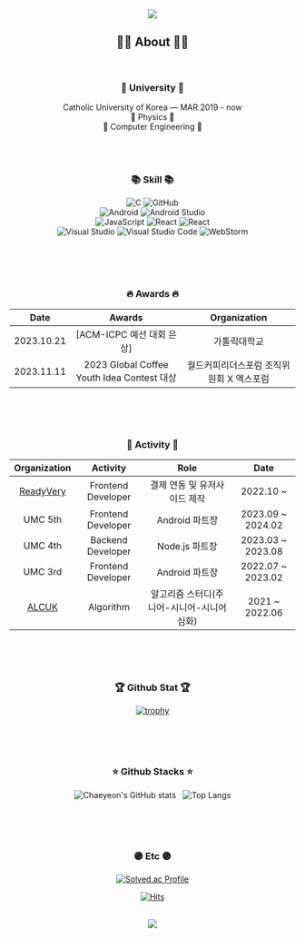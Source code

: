 <div align=center>
 
<img src="https://capsule-render.vercel.app/api?type=slice&color=30A9DE&height=60&section=header" />

<h2 align="center">👨‍💻 About 👨‍💻</h2>
</br>

<h3 align="center">🏫 University 🏫</h3>
<div align="center">
Catholic University of Korea — MAR  2019 - now
</br>
📘 Physics 📘
</br>
📗 Computer Engineering 📗
</br>
</div>

</br>
</br>
</br>

<h3 align="center">📚 Skill 📚</h3>
 
<div align="center">
<img alt="C" src="https://img.shields.io/badge/C-A8B9CC?style=flat-square&logo=C&logoColor=white"/>
<img alt="GitHub" src="https://img.shields.io/badge/GitHub-181717?style=flat-square&logo=GitHub&logoColor=white"/>
<br>
<img alt="Android" src="https://img.shields.io/badge/Android-3DDC84?style=flat-square&logo=android&logoColor=white"/>
<img alt="Android Studio" src="https://img.shields.io/badge/Android Studio-3DDC84?style=flat-square&logo=Android Studio&logoColor=white"/>
<br>
<img alt="JavaScript" src="https://img.shields.io/badge/JavaScript-F7DF1E?style=flat-square&logo=javascript&logoColor=black"/>
<img alt="React" src="https://img.shields.io/badge/React-61DAFB?style=flat-square&logo=React&logoColor=black"/>
<img alt="React" src="https://img.shields.io/badge/-ReactJs-61DAFB?logo=react&logoColor=white&style=flat"/>
<br>
<img alt="Visual Studio" src="https://img.shields.io/badge/Visual Studio-5C2D91?style=flat-square&logo=Visual Studio&logoColor=white"/>
<img alt="Visual Studio Code" src="https://img.shields.io/badge/Visual Studio Code-007ACC?style=flat-square&logo=Visual Studio Code&logoColor=white"/>
<img alt="WebStorm" src="https://img.shields.io/badge/WebStorm-000000?style=flat-square&logo=WebStorm&logoColor=white"/> 
<br>
</div>
<br> 


</br>
</br>
</br>

<h3 align="center"> 🔥 Awards 🔥</h3>

|Date|Awards|Organization|
|:---:|:---:|:---:|
|2023.10.21| [ACM-ICPC 예선 대회 은상]| 가톨릭대학교 |
|2023.11.11| 2023 Global Coffee Youth Idea Contest 대상 | 월드커피리더스포럼 조직위원회 X 엑스포럼|

</br>
</br>
</br>
 
<h3 align="center"> 🧩 Activity 🧩</h3>

|Organization|Activity|Role|Date|
|:---:|:---:|:---:|:---:|
| [ReadyVery](https://readyvery.com/) | Frontend Developer| 결제 연동 및 유저사이드 제작 |2022.10 ~ |
| UMC 5th | Frontend Developer | Android 파트장 | 2023.09 ~ 2024.02 |
| UMC 4th | Backend Developer | Node.js 파트장 |2023.03 ~ 2023.08|
| UMC 3rd | Frontend Developer | Android 파트장 | 2022.07 ~ 2023.02 |
| [ALCUK](https://alcuk.co.kr/) | Algorithm | 알고리즘 스터디(주니어-시니어-시니어 심화) | 2021 ~ 2022.06 |

</br>
</br>
</br>
 
<h3 align="center"> 🏆 Github Stat 🏆 </h3>

[![trophy](https://github-profile-trophy.vercel.app/?username=imi21123&theme=onedark)](https://github.com/ryo-ma/github-profile-trophy)

</br>
</br>
</br>
 
<h3 align="center"> ⭐ Github Stacks ⭐ </h3>

![Chaeyeon's GitHub stats](https://github-readme-stats.vercel.app/api?username=imi21123&show_icons=true&theme=dracula) &nbsp; ![Top Langs](https://github-readme-stats.vercel.app/api/top-langs/?username=imi21123&layout=compact&theme=dracula)

</br>
</br>
</br>
 
<h3 align="center"> 🟣 Etc 🟣 </h3>

[![Solved.ac Profile](http://mazassumnida.wtf/api/v2/generate_badge?boj=imi21123)](https://solved.ac/imi21123) 

[![Hits](https://hits.seeyoufarm.com/api/count/incr/badge.svg?url=https%3A%2F%2Fgithub.com%2Fimi21123&count_bg=%23FFA6CE&title_bg=%2395D0E1&icon=&icon_color=%23E7E7E7&title=hits&edge_flat=false)](https://hits.seeyoufarm.com)

<br>

<img src="https://capsule-render.vercel.app/api?type=slice&color=EFDC05&height=40&section=footer" />

</div>
